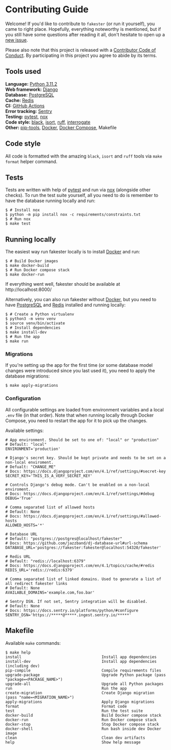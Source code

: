# Contributing Guide
Welcome! If you'd like to contribute to `fakester` (or run it yourself), you came
to right place. Hopefully, everything noteworthy is mentioned, but if you still
have some questions after reading it all, don't hesitate to open up a 
[new issue][github new issue].

Please also note that this project is released with a [Contributor Code of Conduct].
By participating in this project you agree to abide by its terms.

## Tools used
**Language:** [Python 3.11.2][python]  
**Web framework:** [Django]  
**Database:** [PostgreSQL]  
**Cache:** [Redis]  
**CI:** [GitHub Actions]  
**Error tracking:** [Sentry]  
**Testing:** [pytest], [nox]  
**Code style:** [black], [isort], [ruff], [interrogate]  
**Other:** [pip-tools], [Docker], [Docker Compose], Makefile  

## Code style
All code is formatted with the amazing `black`, `isort` and `ruff` tools via
`make format` helper command.

## Tests
Tests are written with help of [pytest] and run via [nox] (alongside other checks).
To run the test suite yourself, all you need to do is remember to have the database
running locally and run:

```console
$ # Install nox
$ python -m pip install nox -c requirements/constraints.txt
$ # Run nox
$ make test
```

## Running locally
The easiest way run fakester locally is to install [Docker] and run:

```console
$ # Build Docker images
$ make docker-build
$ # Run Docker compose stack
$ make docker-run
```

If everything went well, fakester should be available at http://localhost:8000/

Alternatively, you can also run fakester without [Docker], but you need to have
[PostgreSQL] and [Redis] installed and running locally:

```console
$ # Create a Python virtualenv
$ python3 -m venv venv
$ source venv/bin/activate
$ # Install dependencies
$ make install-dev
$ # Run the app
$ make run
```

### Migrations
If you're setting up the app for the first time (or some database model changes were
introduced since you last used it), you need to apply the database migrations:

```console
$ make apply-migrations
```

### Configuration
All configurable settings are loaded from environment variables and a local `.env`
file (in that order). Note that when running locally through Docker Compose, you
need to restart the app for it to pick up the changes.

Available settings:

```
# App environment. Should be set to one of: "local" or "production"
# Default: "local"
ENVIRONMENT='production'

# Django's secret key. Should be kept private and needs to be set on a non-local enviroment.
# Defualt: "CHANGE_ME"
# Docs: https://docs.djangoproject.com/en/4.1/ref/settings/#secret-key
SECRET_KEY='THIS_IS_A_VERY_SECRET_KEY'

# Controls Django's debug mode. Can't be enabled on a non-local enviroment.
# Docs: https://docs.djangoproject.com/en/4.1/ref/settings/#debug
DEBUG='True'

# Comma separated list of allowed hosts
# Default: None
# Docs: https://docs.djangoproject.com/en/4.1/ref/settings/#allowed-hosts
ALLOWED_HOSTS='*'

# Database URL
# Default: "postgres://postgres@localhost/fakester"
# Docs: https://github.com/jazzband/dj-database-url#url-schema
DATABASE_URL='postgres://fakester:fakester@localhost:54320/fakester'

# Redis URL
# Default: "redis://localhost:6379"
# Docs: https://docs.djangoproject.com/en/4.1/topics/cache/#redis
REDIS_URL='redis://redis:6379'

# Comma separated list of linked domains. Used to generate a list of all redirect fakester links
# Default: None
AVAILABLE_DOMAINS='example.com,foo.bar'

# Sentry DSN. If not set, Sentry integration will be disabled.
# Default: None
# Docs: https://docs.sentry.io/platforms/python/#configure
SENTRY_DSN='https://*****@*****.ingest.sentry.io/*****'
```

## Makefile
Available `make` commands:

```console
$ make help
install                                   Install app dependencies
install-dev                               Install app dependencies (including dev)
pip-compile                               Compile requirements files
upgrade-package                           Upgrade Python package (pass "package=<PACKAGE_NAME>")
upgrade-all                               Upgrade all Python packages
run                                       Run the app
create-migration                          Create Django migration (pass "name=<MIGRATION_NAME>")
apply-migrations                          Apply Django migrations
format                                    Format code
test                                      Run the test suite
docker-build                              Build Docker compose stack
docker-run                                Run Docker compose stack
docker-stop                               Stop Docker compose stack
docker-shell                              Run bash inside dev Docker image
clean                                     Clean dev artifacts
help                                      Show help message
```


[black]: https://black.readthedocs.io/
[contributor code of conduct]: ./.github/CODE_OF_CONDUCT.md
[django]: https://www.djangoproject.com/
[docker]: https://www.docker.com/
[docker compose]: https://docs.docker.com/compose/
[github actions]: https://github.com/features/actions
[github new issue]: https://github.com/pawelad/fakester/issues/new/choose
[interrogate]: https://github.com/econchick/interrogate
[isort]: https://github.com/timothycrosley/isort
[nox]: https://nox.readthedocs.io/
[pip-tools]: https://github.com/jazzband/pip-tools
[postgresql]: https://www.postgresql.org/
[pytest]: https://pytest.org/
[python]: https://www.python.org/
[redis]: https://redis.io/
[ruff]: https://github.com/charliermarsh/ruff
[sentry]: https://sentry.io/
